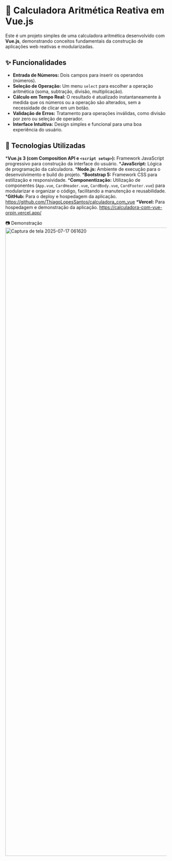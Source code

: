 # 🔢 Calculadora Aritmética Reativa em Vue.js

Este é um projeto simples de uma calculadora aritmética desenvolvido com **Vue.js**, demonstrando conceitos fundamentais da construção de aplicações web reativas e modularizadas.

## ✨ Funcionalidades

* **Entrada de Números:** Dois campos para inserir os operandos (números).
* **Seleção de Operação:** Um menu `select` para escolher a operação aritmética (soma, subtração, divisão, multiplicação).
* **Cálculo em Tempo Real:** O resultado é atualizado instantaneamente à medida que os números ou a operação são alterados, sem a necessidade de clicar em um botão.
* **Validação de Erros:** Tratamento para operações inválidas, como divisão por zero ou seleção de operador.
* **Interface Intuitiva:** Design simples e funcional para uma boa experiência do usuário.

## 🚀 Tecnologias Utilizadas

***Vue.js 3 (com Composition API e `<script setup>`):** Framework JavaScript progressivo para construção da interface do usuário.
***JavaScript:** Lógica de programação da calculadora.
***Node.js:** Ambiente de execução para o desenvolvimento e build do projeto.
***Bootstrap 5:** Framework CSS para estilização e responsividade.
***Componentização:** Utilização de componentes (`App.vue`, `CardHeader.vue`, `CardBody.vue`, `CardFooter.vue`) para modularizar e organizar o código, facilitando a manutenção e reusabilidade.
***GitHub:** Para o deploy e hospedagem da aplicação. 
https://github.com/ThiagoLopesSantos/calculadora_com_vue
***Vercel:** Para hospedagem e demonstração da aplicação.
https://calculadora-com-vue-orpin.vercel.app/



📷 Demonstração
<img width="3838" height="1958" alt="Captura de tela 2025-07-17 061620" src="https://github.com/user-attachments/assets/f1703575-3d44-4394-940f-c998fa865bd9" />
